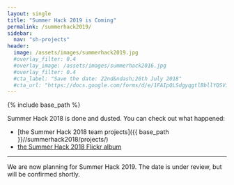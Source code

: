 ```yaml
--- 
layout: single
title: "Summer Hack 2019 is Coming"
permalink: /summerhack2019/
sidebar:
  nav: "sh-projects"
header:
  image: /assets/images/summerhack2019.jpg
  #overlay_filter: 0.4
  #overlay_image: /assets/images/summerhack2016.jpg
  #overlay_filter: 0.4
  #cta_label: "Save the date: 22nd&ndash;26th July 2018"
  #cta_url: "https://docs.google.com/forms/d/e/1FAIpQLSdgyqgtlBbllYQSVio2OHywUDGs6milG7bsPFr4mLYSjGNXBw/viewform"
--- 
```

<!-- {% include toc %} -->
{% include base_path %}

Summer Hack 2018 is done and dusted. You can check out what happened:

* [the Summer Hack 2018 team projects]({{ base_path }}//summerhack2018/projects/)
* [the Summer Hack 2018 Flickr album](https://www.flickr.com/photos/prewired/sets/72157671837473418/with/43072882944/)

<hr/>

We are now planning for Summer Hack 2019. The date is under review, but will be confirmed shortly. 

<!-- So go ahead and put the date in your diary!

<div class="notice--info">
<h1 class="text-center">Summer Hack 2019<br/>is<br/>22nd&ndash;26th July 2019</h1>
</div>  -->


<!-- ## Livestream

<iframe
    src="https://player.twitch.tv/?channel=prewired"
    height="358"
    width="636"
    frameborder="0"
    scrolling="no"
    allowfullscreen="true">
</iframe>

## Overview

We are excited to announce that we are running **Summer Hack** again this year &mdash; a week-long team programming competition for young people of secondary school age (aged 12 and over).

<!-- **Registration**: You can register by filling in the registration form, we will get in touch with more details nearer the time: <a href="https://goo.gl/forms/cwolczUwfViOJMOT2" target="_blank">Registration form</a> 

The Summer Hack will take place 10:00 am  &ndash; 4:00 pm every day, July 23rd&ndash;27th 2018 at [CodeBase Events Space](https://goo.gl/maps/KD9Gru6wjzr), 38 Castle Terrace, Edinburgh EH3 9SJ. Details of the schedule will be announced nearer the time. 

* What is involved? You will be working in a small team, collaborating on a small project.
* Will there be prizes? Yes. At the end of the week, each team will give a demo of their project, and prizes will be awarded in various categories.
* Do you need to bring a laptop? Not necessarily &mdash; we can provide one.
* What about food? We will provide snacks but you will need to bring your own lunch.

**Important**: because you will be working as a member of a team, you must commit to attending every day during the Summer Hack.


Details of the schedule are shown below. 

<!-- We still have a limited number of places, so if you want to be involved, sign up now! 

[Register for Summer Hack](https://docs.google.com/forms/d/e/1FAIpQLSdgyqgtlBbllYQSVio2OHywUDGs6milG7bsPFr4mLYSjGNXBw/viewform){: .btn .btn--info .btn--x-large}{: .text-center} -->


<!-- To get more of an idea of what will happen, check out this video of highlights from last year's Summer Hack, kindly produced for us by the awesome team at [Product Forge](https://productforge.io):

<iframe width="560" height="315" src="https://www.youtube.com/embed/K9JfPVBy6jQ" frameborder="0" allowfullscreen></iframe>

<hr/> -->

<!--
## Schedule 

### Monday

<div align="center">
    <table style="width:50%">
        <thead>
            <tr>
                <th>Time</th>
                <th>Activity</th>
            </tr>
        </thead>
        <tbody>            
            <tr>
                <td>10:00</td>
                <td>
                    Welcome               
                    <ul>
                        <li>Aims of the week</li>
                        <li>Expectations / rules for the week</li>
                        <li>How to win prizes</li>
                    </ul>
                </td>
            </tr>
            <tr>
                <td>10:15</td>
                <td>Team Formation</td>
            </tr>
            <tr>
                <td>11:15</td>
                <td>Snack</td>
            </tr>
            <tr>
                <td>11:30</td>
                <td>Who knows what?</td>
            </tr>
            <tr>
            <td>12:30</td>
            <td>Lunch (bring your own)</td>
            </tr>
            <tr>
                <td>13:00</td>
                <td>Challenges</td>
            </tr>
            <tr>
                <td>14:00</td>
                <td>Teams start planning their projects (incorporating snack break)
                </td>
            </tr>
            <tr>
                <td>15:30</td>
                <td>Review and Wrap-up</td>
            </tr>
            <tr>
               <td>16:00</td>
                <td>End of the day
                </td>
            </tr> 
        </tbody>
    </table>
</div>


### Tuesday

<div align="center">
    <table style="width:50%">
        <thead>
            <tr>
                <th>Time</th>
                <th>Activity</th>
            </tr>
        </thead>
        <tbody>
            <tr>
                <td>10:00</td>
                <td>
                    Prompt Start!
                </td>
            </tr>
            <tr>
                <td>10:15</td>
                <td>
                    Daily update
                    <br/>
                    <ul>
                        <li>Aims of the day</li>
                        <li>Finalise project plans</li>
                    </ul>
                </td>
            </tr>
            <tr>
                <td>10:45</td>
                <td>
                    Hacking
                </td>
            </tr>
            <tr>
                <td>11:15</td>
                <td>Snack</td>
            </tr>
            <tr>
                <td>12:00</td>
                <td>Hacking</td>
            </tr>
            <tr>
                <td>12:30</td>
                <td>Lunch (bring your own)</td>
            </tr>
            <tr>
                <td>13:00</td>
                <td>Quickfire team updates</td>
            </tr>
            <tr>
                <td>13:30</td>
                <td>Hacking
                </td>
            </tr>
            <tr>
                <td>14:30</td>
                <td>Afternoon snack
                </td>
            </tr>
            <tr>
               <td>14:45</td>
                <td>Hacking
                </td>
            </tr> 
            <tr>
                <td>15:30</td>
                <td>Last word for the day
                    <ul>
                        <li>Tomorrow is your best opportunity to code your solution</li>
                        <li>Come prepared to focus</li>
                    </ul>
                </td>
            </tr>
            <tr>
               <td>16:00</td>
                <td>End of the day
                </td>
            </tr> 
        </tbody>
    </table>
</div>


### Wednesday

<div align="center">
    <table style="width:50%">
        <thead>
            <tr>
                <th>Time</th>
                <th>Activity</th>
            </tr>
        </thead>
        <tbody>
            <tr>
                <td>10:00</td>
                <td>
                    Prompt Start!
                </td>
            </tr>
            <tr>
                <td>10:15</td>
                <td>
                    Daily update
                    <br/>
                    <ul>
                        <li>Put aside all thoughts of changing what you want to do and focus on coding!</li>
                        <li>Work well with each other</li>
                    </ul>
                </td>
            </tr>
            <tr>
                <td>10:45</td>
                <td>
                    Hacking
                </td>
            </tr>
            <tr>
                <td>11:15</td>
                <td>Snack</td>
            </tr>
            <tr>
                <td>12:00</td>
                <td>Hacking</td>
            </tr>
            <tr>
                <td>12:30</td>
                <td>Lunch (bring your own)</td>
            </tr>
            <tr>
                <td>13:00</td>
                <td>Quickfire team updates</td>
            </tr>
            <tr>
                <td>13:30</td>
                <td>Hacking
                </td>
            </tr>
            <tr>
                <td>14:30</td>
                <td>Afternoon snack
                </td>
            </tr>
            <tr>
                <td>14:45</td>
                <td>Hacking
                </td>
            </tr>
            <tr>
                <td>15:30</td>
                <td>Last word for the day
                    <ul>
                        <li>Tonight is a good time to start to think about your presentations</li>
                    </ul>
                </td>
            </tr>
            <tr>
                <td>16:00</td>
                <td>End of the day
                </td>
            </tr>
        </tbody>
    </table>
</div>


### Thursday

<div align="center">
    <table style="width:50%">
        <thead>
            <tr>
                <th>Time</th>
                <th>Activity</th>
            </tr>
        </thead>
        <tbody>
            <tr>
                <td>10:00</td>
                <td>
                    Prompt Start!
                </td>
            </tr>
            <tr>
                <td>10:15</td>
                <td>
                    Daily update
                    <br/>
                    <ul>
                        <li>Keep coding whilst preparing for a presentation</li>
                    </ul>
                </td>
            </tr>
            <tr>
                <td>10:45</td>
                <td>
                    Hacking
                </td>
            </tr>
            <tr>
                <td>11:15</td>
                <td>Snack</td>
            </tr>
            <tr>
                <td>12:00</td>
                <td>Hacking</td>
            </tr>
            <tr>
                <td>12:30</td>
                <td>Lunch (bring your own)</td>
            </tr>
            <tr>
                <td>13:00</td>
                <td>Quickfire team updates</td>
            </tr>
            <tr>
                <td>13:30</td>
                <td>Slots for each team to individually rehearse their presentation in the Boardroom with mentor feedback and guidance
                </td>
            </tr>
            <tr>
                <td>14:30</td>
                <td>Afternoon snack
                </td>
            </tr>
            <tr>
                <td>14:45</td>
                <td>Hacking
                </td>
            </tr>
            <tr>
                <td>15:30</td>
                <td>Last word for the day
                </td>
            </tr>
            <tr>
                <td>16:00</td>
                <td>End of the day
                </td>
            </tr>
        </tbody>
    </table>
</div>

### Friday

<div align="center">
    <table style="width:50%">
        <thead>
            <tr>
                <th>Time</th>
                <th>Activity</th>
            </tr>
        </thead>
        <tbody>
            <tr>
                <td>10:00</td>
                <td>
                    Prompt Start!
                </td>
            </tr>
            <tr>
                <td>10:15</td>
                <td>
                    Daily update
                    <br/>
                    <ul>
                        <li>Tie up loose ends and prepare for final presentations after lunch</li>
                    </ul>
                </td>
            </tr>
            <tr>
                <td>10:45</td>
                <td>
                    Hacking
                </td>
            </tr>
            <tr>
                <td>11:15</td>
                <td>Snack</td>
            </tr>
            <tr>
                <td>12:00</td>
                <td>Hacking</td>
            </tr>
            <tr>
                <td>12:30</td>
                <td>Lunch (bring your own)</td>
            </tr>
            <tr>
                <td>13:00</td>
                <td>Presentations
                <br/>
                    <ul>
                        <li>Each team presents the work they have done during the week</li>
                    </ul>
                </td>
            </tr>
            <tr>
                <td>14:00</td>
                <td>Judging / extended snack period
                </td>
            </tr>
            <tr>
                <td>15:00</td>
                <td>Awards
                </td>
            </tr>
            <tr>
                <td>15:45&ndash;16:00</td>
                <td>Thanks and tidy-up
                </td>
            </tr>
        </tbody>
    </table>
</div>

<hr/>

<br/>

## Challenges

### Cyber Security Challenge (Civic Digits)

Create a game or an app to help someone who doesn’t know or think about cyber security

Imagine someone who never really thinks about cyber security and isn’t aware of any threat online. How could you engage them? What would be the most fun, provocative or interesting way to do either of the following?
* Tell someone something about how to stay safe online
* Encourage them to find out for themselves.

[Read more...](/summerhack2018/cyber.html)

### micro:bit Tamagotchi Pet (Eagle Labs)

Use a micro:bit to make a Tamagotchi pet &mdash; a pet which:

* makes a different face when it’s sad, angry or happy
* tells you it’s hungry
* needs regular walkies
* gathers interesting data about its owner and tells its Tamagotchi friends about them

[Read more...](/summerhack2018/tamagotchi.html)

### Robot Airport Assistant (Skyscanner)

Make a Lego robot to guide passengers to different locations in a (mocked-up) airport, help them with their luggage, buy presents to take home, warn when their flight is boarding. Keep a record of who the passengers are and where they are going.


### Am I Addicted? Web History Analyser

Develop a programme that imports your web browsing history for the last week (or month), and figures out what kind of web sites you really like (or even addicted to). 

Could/should the programme warn you when you are indulging in your addiction?
 -->
